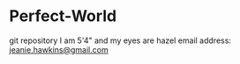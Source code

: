 # Perfect-World
git repository
I am 5'4" and my eyes are hazel
email address: jeanie.hawkins@gmail.com
